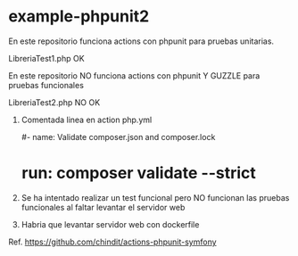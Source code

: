 # example-phpunit2

En este repositorio funciona actions con phpunit para pruebas unitarias.

LibreriaTest1.php OK

En este repositorio NO  funciona actions con phpunit Y GUZZLE  para pruebas funcionales

LibreriaTest2.php NO OK


1. Comentada linea en action php.yml 

    #- name: Validate composer.json and composer.lock
    # run: composer validate --strict
   
   
3. Se ha intentado realizar un test funcional pero NO funcionan las pruebas funcionales al faltar levantar el servidor web

4. Habria que levantar servidor web con dockerfile

Ref. https://github.com/chindit/actions-phpunit-symfony
